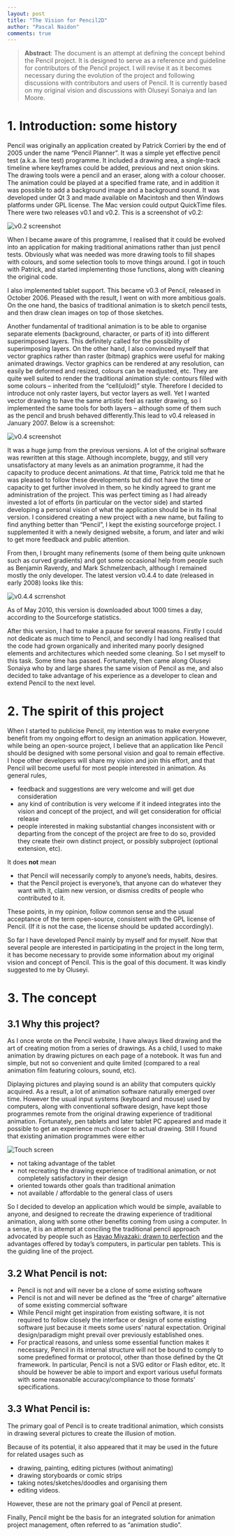 ```yaml
---
layout: post
title: "The Vision for Pencil2D"
author: "Pascal Naidon"
comments: true
---
```


> **Abstract**: The document is an attempt at defining the concept behind the Pencil project. It is designed to serve as a reference and guideline for contributors of the Pencil project. I will revise it as it becomes necessary during the evolution of the project and following discussions with contributors and users of Pencil. It is currently based on my original vision and discussions with Oluseyi Sonaiya and Ian Moore.

# 1. Introduction: some history

Pencil was originally an application created by Patrick Corrieri by the end of 2005 under the name “Pencil Planner”. It was a simple yet effective pencil test (a.k.a. line test) programme. It included a drawing area, a single-track timeline where keyframes could be added, previous and next onion skins. The drawing tools were a pencil and an eraser, along with a colour chooser. The animation could be played at a specified frame rate, and in addition it was possible to add a background image and a background sound. It was developed under Qt 3 and made available on Macintosh and then Windows platforms under GPL license. The Mac version could output QuickTime files. There were two releases v0.1 and v0.2. This is a screenshot of v0.2:

![v0.2 screenshot]()

When I became aware of this programme, I realised that it could be evolved into an application for making traditional animations rather than just pencil tests. Obviously what was needed was more drawing tools to fill shapes with colours, and some selection tools to move things around. I got in touch with Patrick, and started implementing those functions, along with cleaning the original code.

I also implemented tablet support. This became v0.3 of Pencil, released in October 2006. Pleased with the result, I went on with more ambitious goals. On the one hand, the basics of traditional animation is to sketch pencil tests, and then draw clean images on top of those sketches.

Another fundamental of traditional animation is to be able to organise separate elements (background, character, or parts of it) into different superimposed layers. This definitely called for the possibility of superimposing layers. On the other hand, I also convinced myself that vector graphics rather than raster (bitmap) graphics were useful for making animated drawings. Vector graphics can be rendered at any resolution, can easily be deformed and resized, colours can be readjusted, etc. They are quite well suited to render the traditional animation style: contours filled with some colours – inherited from the “cell(uloid)” style. Therefore I decided to introduce not only raster layers, but vector layers as well. Yet I wanted vector drawing to have the same artistic feel as raster drawing, so I implemented the same tools for both layers – although some of them such as the pencil and brush behaved differently.This lead to v0.4 released in January 2007. Below is a screenshot:

![v0.4 screenshot]()

It was a huge jump from the previous versions. A lot of the original software was rewritten at this stage. Although incomplete, buggy, and still very unsatisfactory at many levels as an animation programme, it had the capacity to produce decent animations. At that time, Patrick told me that he was pleased to follow these developments but did not have the time or capacity to get further involved in them, so he kindly agreed to grant me administration of the project. This was perfect timing as I had already invested a lot of efforts (in particular on the vector side) and started developing a personal vision of what the application should be in its final version. I considered creating a new project with a new name, but failing to find anything better than “Pencil”, I kept the existing sourceforge project. I supplemented it with a newly designed website, a forum, and later and wiki to get more feedback and public attention.

From then, I brought many refinements (some of them being quite unknown such as curved gradients) and got some occasional help from people such as Benjamin Raverdy, and Mark Schmelzenbach, although I remained mostly the only developer. The latest version v0.4.4 to date (released in early 2008) looks like this:

![v0.4.4 scrrenshot]()

As of May 2010, this version is downloaded about 1000 times a day, according to the Sourceforge statistics.

After this version, I had to make a pause for several reasons. Firstly I could not dedicate as much time to Pencil, and secondly I had long realised that the code had grown organically and inherited many poorly designed elements and architectures which needed some cleaning. So I set myself to this task. Some time has passed. Fortunately, then came along Oluseyi Sonaiya who by and large shares the same vision of Pencil as me, and also decided to take advantage of his experience as a developer to clean and extend Pencil to the next level.

# 2. The spirit of this project

When I started to publicise Pencil, my intention was to make everyone benefit from my ongoing effort to design an animation application. However, while being an open-source project, I believe that an application like Pencil should be designed with some personal vision and goal to remain effective. I hope other developers will share my vision and join this effort, and that Pencil will become useful for most people interested in animation. As general rules,

- feedback and suggestions are very welcome and will get due consideration
- any kind of contribution is very welcome if it indeed integrates into the vision and concept of the project, and will get consideration for official release
- people interested in making substantial changes inconsistent with or departing from the concept of the project are free to do so, provided they create their own distinct project, or possibly subproject (optional extension, etc).

It does **not** mean

- that Pencil will necessarily comply to anyone’s needs, habits, desires.
- that the Pencil project is everyone’s, that anyone can do whatever they want with it, claim new version, or dismiss credits of people who contributed to it.

These points, in my opinion, follow common sense and the usual acceptance of the term open-source, consistent with the GPL license of Pencil. (If it is not the case, the license should be updated accordingly).

So far I have developed Pencil mainly by myself and for myself. Now that several people are interested in participating in the project in the long term, it has become necessary to provide some information about my original vision and concept of Pencil. This is the goal of this document. It was kindly suggested to me by Oluseyi.

# 3. The concept

## 3.1 Why this project?

As I once wrote on the Pencil website, I have always liked drawing and the art of creating motion from a series of drawings. As a child, I used to make animation by drawing pictures on each page of a notebook. It was fun and simple, but not so convenient and quite limited (compared to a real animation film featuring colours, sound, etc).

Diplaying pictures and playing sound is an ability that computers quickly acquired. As a result, a lot of animation software naturally emerged over time. However the usual input systems (keyboard and mouse) used by computers, along with conventional software design, have kept those programmes remote from the original drawing experience of traditional animation. Fortunately, pen tablets and later tablet PC appeared and made it possible to get an experience much closer to actual drawing. Still I found that existing animation programmes were either

![Touch screen]()

- not taking advantage of the tablet
- not recreating the drawing experience of traditional animation, or not completely satisfactory in their design
- oriented towards other goals than traditional animation
- not available / affordable to the general class of users

So I decided to develop an application which would be simple, available to anyone, and designed to recreate the drawing experience of traditional animation, along with some other benefits coming from using a computer. In a sense, it is an attempt at conciling the traditional pencil approach advocated by people such as [Hayao Miyazaki: drawn to perfection](http://www.telegraph.co.uk/culture/film/6911264/Hayao-Miyazaki-drawn-to-perfection.html) and the advantages offered by today’s computers, in particular pen tablets. This is the guiding line of the project.

## 3.2 What Pencil is not:

- Pencil is not and will never be a clone of some existing software
- Pencil is not and will never be defined as the “free of charge” alternative of some existing commercial software
- While Pencil might get inspiration from existing software, it is not required to follow closely the interface or design of some existing software just because it meets some users’ natural expectation. Original design/paradigm might prevail over previously established ones.
- For practical reasons, and unless some essential function makes it necessary, Pencil in its internal structure will not be bound to comply to some predefined format or protocol, other than those defined by the Qt framework. In particular, Pencil is not a SVG editor or Flash editor, etc. It should be however be able to import and export various useful formats with some reasonable accuracy/compliance to those formats’ specifications.

## 3.3 What Pencil is:

The primary goal of Pencil is to create traditional animation, which consists in drawing several pictures to create the illusion of motion.

Because of its potential, it also appeared that it may be used in the future for related usages such as

- drawing, painting, editing pictures (without animating)
- drawing storyboards or comic strips
- taking notes/sketches/doodles and organising them
- editing videos.

However, these are not the primary goal of Pencil at present.

Finally, Pencil might be the basis for an integrated solution for animation project management, often referred to as “animation studio”.